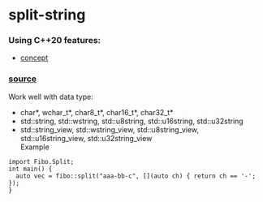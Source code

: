 # split-string
### Using C++20 features:
* [concept](https://en.cppreference.com/w/cpp/header/concepts)
### [source](include/split.xx)
Work well with data type:  
* char*, wchar_t*, char8_t*, char16_t*, char32_t*  
* std::string, std::wstring, std::u8string, std::u16string, std::u32string  
* std::string_view, std::wstring_view, std::u8string_view, std::u16string_view, std::u32string_view  
Example  
```
import Fibo.Split;
int main() {
  auto vec = fibo::split("aaa-bb-c", [](auto ch) { return ch == '-'; });
}
```
